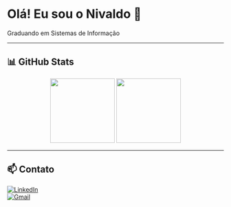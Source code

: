 # Olá! Eu sou o Nivaldo 👋

Graduando em Sistemas de Informação

---

## 📊 GitHub Stats

<p align="center">
  <img height="150em" src="https://github-readme-stats.vercel.app/api?username=NivaldoNeto25&show_icons=true&theme=radical"/>
  <img height="150em" src="https://github-readme-stats.vercel.app/api/top-langs/?username=NivaldoNeto25&layout=compact&theme=radical"/>
</p>

---

## 📫 Contato

[![LinkedIn](https://img.shields.io/badge/LinkedIn-blue?style=for-the-badge&logo=linkedin&logoColor=white)](https://www.linkedin.com/in/nivaldo-neto-522265304)  
[![Gmail](https://img.shields.io/badge/Email-D14836?style=for-the-badge&logo=gmail&logoColor=white)](mailto:nivaldonetocontato@gmail.com)
